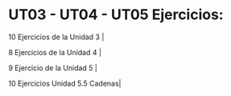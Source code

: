 # UT03 - UT04 - UT05 Ejercicios:
10 Ejercicios de la Unidad 3    |

8 Ejercicios de la Unidad 4     |

9 Ejercicio de la Unidad 5      |

10 Ejercicios Unidad 5.5 Cadenas|
